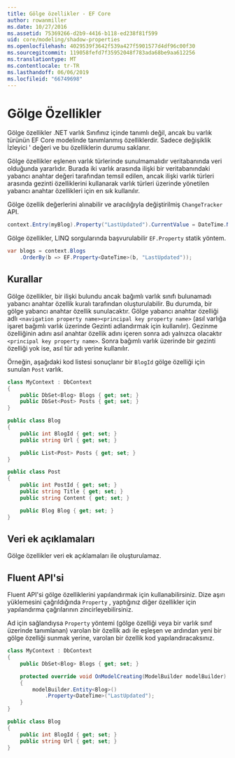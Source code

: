 ```yaml
---
title: Gölge özellikler - EF Core
author: rowanmiller
ms.date: 10/27/2016
ms.assetid: 75369266-d2b9-4416-b118-ed238f81f599
uid: core/modeling/shadow-properties
ms.openlocfilehash: 4029539f3642f539a427f5901577d4df96c00f30
ms.sourcegitcommit: 119058fefd7f35952048f783ada68be9aa612256
ms.translationtype: MT
ms.contentlocale: tr-TR
ms.lasthandoff: 06/06/2019
ms.locfileid: "66749698"
---
```

# <a name="shadow-properties"></a>Gölge Özellikler

Gölge özellikler .NET varlık Sınıfınız içinde tanımlı değil, ancak bu varlık türünün EF Core modelinde tanımlanmış özelliklerdir. Sadece değişiklik İzleyici ' değeri ve bu özelliklerin durumu saklanır.

Gölge özellikler eşlenen varlık türlerinde sunulmamalıdır veritabanında veri olduğunda yararlıdır. Burada iki varlık arasında ilişki bir veritabanındaki yabancı anahtar değeri tarafından temsil edilen, ancak ilişki varlık türleri arasında gezinti özelliklerini kullanarak varlık türleri üzerinde yönetilen yabancı anahtar özellikleri için en sık kullanılır.

Gölge özellik değerlerini alınabilir ve aracılığıyla değiştirilmiş `ChangeTracker` API.

``` csharp
context.Entry(myBlog).Property("LastUpdated").CurrentValue = DateTime.Now;
```

Gölge özellikler, LINQ sorgularında başvurulabilir `EF.Property` statik yöntem.

``` csharp
var blogs = context.Blogs
    .OrderBy(b => EF.Property<DateTime>(b, "LastUpdated"));
```

## <a name="conventions"></a>Kurallar

Gölge özellikler, bir ilişki bulundu ancak bağımlı varlık sınıfı bulunamadı yabancı anahtar özellik kuralı tarafından oluşturulabilir. Bu durumda, bir gölge yabancı anahtar özellik sunulacaktır. Gölge yabancı anahtar özelliği adlı `<navigation property name><principal key property name>` (asıl varlığa işaret bağımlı varlık üzerinde Gezinti adlandırmak için kullanılır). Gezinme özelliğinin adını asıl anahtar özellik adını içeren sonra adı yalnızca olacaktır `<principal key property name>`. Sonra bağımlı varlık üzerinde bir gezinti özelliği yok ise, asıl tür adı yerine kullanılır.

Örneğin, aşağıdaki kod listesi sonuçlanır bir `BlogId` gölge özelliği için sunulan `Post` varlık.

<!-- [!code-csharp[Main](samples/core/Modeling/Conventions/Samples/ShadowForeignKey.cs)] -->
``` csharp
class MyContext : DbContext
{
    public DbSet<Blog> Blogs { get; set; }
    public DbSet<Post> Posts { get; set; }
}

public class Blog
{
    public int BlogId { get; set; }
    public string Url { get; set; }

    public List<Post> Posts { get; set; }
}

public class Post
{
    public int PostId { get; set; }
    public string Title { get; set; }
    public string Content { get; set; }

    public Blog Blog { get; set; }
}
```

## <a name="data-annotations"></a>Veri ek açıklamaları

Gölge özellikler veri ek açıklamaları ile oluşturulamaz.

## <a name="fluent-api"></a>Fluent API'si

Fluent API'si gölge özelliklerini yapılandırmak için kullanabilirsiniz. Dize aşırı yüklemesini çağrıldığında `Property` , yaptığınız diğer özellikler için yapılandırma çağrılarının zincirleyebilirsiniz.

Ad için sağlandıysa `Property` yöntemi (gölge özelliği veya bir varlık sınıf üzerinde tanımlanan) varolan bir özellik adı ile eşleşen ve ardından yeni bir gölge özelliği sunmak yerine, varolan bir özellik kod yapılandıracaksınız.

<!-- [!code-csharp[Main](samples/core/Modeling/FluentAPI/Samples/ShadowProperty.cs?highlight=7,8)] -->
``` csharp
class MyContext : DbContext
{
    public DbSet<Blog> Blogs { get; set; }

    protected override void OnModelCreating(ModelBuilder modelBuilder)
    {
        modelBuilder.Entity<Blog>()
            .Property<DateTime>("LastUpdated");
    }
}

public class Blog
{
    public int BlogId { get; set; }
    public string Url { get; set; }
}
```
